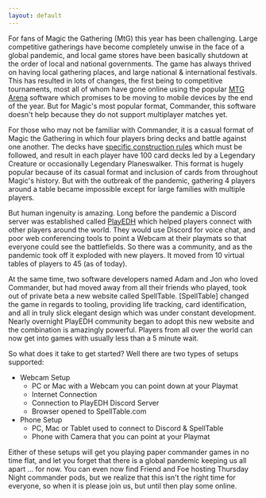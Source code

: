 ```yaml
---
layout: default
---
```


For fans of Magic the Gathering (MtG) this year has been challenging.  Large competitive gatherings have become completely unwise in the face of a global pandemic, and local game stores have been basically shutdown at the order of local and national governments.  The game has always thrived on having local gathering places, and large national & international festivals.  This has resulted in lots of changes, the first being to competitive tournaments, most all of whom have gone online using the popular [MTG Arena](https://magic.wizards.com/en/mtgarena) software which promises to be moving to mobile devices by the end of the year.  But for Magic's most popular format, Commander, this software doesn't help because they do not support multiplayer matches yet.

For those who may not be familiar with Commander, it is a casual format of Magic the Gathering in which four players bring decks and battle against one another.  The decks have [specific construction rules](https://magic.wizards.com/en/content/commander-format) which must be followed, and result in each player have 100 card decks led by a Legendary Creature or occasionally Legendary Planeswalker.  This format is hugely popular because of its casual format and inclusion of cards from throughout Magic's history.  But with the outbreak of the pandemic, gathering 4 players around a table became impossible except for large families with multiple players.

But human ingenuity is amazing.  Long before the pandemic a Discord server was established called [PlayEDH](https://discord.gg/49NaUvq) which helped players connect with other players around the world.  They would use Discord for voice chat, and poor web conferencing tools to point a Webcam at their playmats so that everyone could see the battlefields.  So there was a community, and as the pandemic took off it exploded with new players.  It moved from 10 virtual tables of players to 45 (as of today).

At the same time, two software developers named Adam and Jon who loved Commander, but had moved away from all their friends who played, took out of private beta a new website called SpellTable.  [SpellTable] changed the game in regards to tooling, providing life tracking, card identification, and all in truly slick elegant design which was under constant development.  Nearly overnight PlayEDH community began to adopt this new website and the combination is amazingly powerful.  Players from all over the world can now get into games with usually less than a 5 minute wait.

So what does it take to get started?  Well there are two types of setups supported:

* Webcam Setup
  * PC or Mac with a Webcam you can point down at your Playmat
  * Internet Connection
  * Connection to PlayEDH Discord Server
  * Browser opened to SpellTable.com
* Phone Setup
  * PC, Mac or Tablet used to connect to Discord & SpellTable
  * Phone with Camera that you can point at your Playmat

Either of these setups will get you playing paper commander games in no time flat, and let you forget that there is a global pandemic keeping us all apart ... for now.  You can even now find Friend and Foe hosting Thursday Night commander pods, but we realize that this isn't the right time for everyone, so when it is please join us, but until then play some online.
